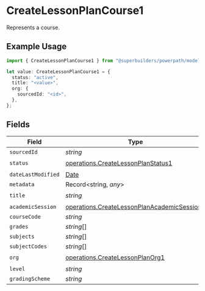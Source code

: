 # CreateLessonPlanCourse1

Represents a course.

## Example Usage

```typescript
import { CreateLessonPlanCourse1 } from "@superbuilders/powerpath/models/operations";

let value: CreateLessonPlanCourse1 = {
  status: "active",
  title: "<value>",
  org: {
    sourcedId: "<id>",
  },
};
```

## Fields

| Field                                                                                                      | Type                                                                                                       | Required                                                                                                   | Description                                                                                                |
| ---------------------------------------------------------------------------------------------------------- | ---------------------------------------------------------------------------------------------------------- | ---------------------------------------------------------------------------------------------------------- | ---------------------------------------------------------------------------------------------------------- |
| `sourcedId`                                                                                                | *string*                                                                                                   | :heavy_minus_sign:                                                                                         | N/A                                                                                                        |
| `status`                                                                                                   | [operations.CreateLessonPlanStatus1](../../models/operations/createlessonplanstatus1.md)                   | :heavy_check_mark:                                                                                         | N/A                                                                                                        |
| `dateLastModified`                                                                                         | [Date](https://developer.mozilla.org/en-US/docs/Web/JavaScript/Reference/Global_Objects/Date)              | :heavy_minus_sign:                                                                                         | N/A                                                                                                        |
| `metadata`                                                                                                 | Record<string, *any*>                                                                                      | :heavy_minus_sign:                                                                                         | N/A                                                                                                        |
| `title`                                                                                                    | *string*                                                                                                   | :heavy_check_mark:                                                                                         | N/A                                                                                                        |
| `academicSession`                                                                                          | [operations.CreateLessonPlanAcademicSession1](../../models/operations/createlessonplanacademicsession1.md) | :heavy_minus_sign:                                                                                         | N/A                                                                                                        |
| `courseCode`                                                                                               | *string*                                                                                                   | :heavy_minus_sign:                                                                                         | N/A                                                                                                        |
| `grades`                                                                                                   | *string*[]                                                                                                 | :heavy_minus_sign:                                                                                         | N/A                                                                                                        |
| `subjects`                                                                                                 | *string*[]                                                                                                 | :heavy_minus_sign:                                                                                         | N/A                                                                                                        |
| `subjectCodes`                                                                                             | *string*[]                                                                                                 | :heavy_minus_sign:                                                                                         | N/A                                                                                                        |
| `org`                                                                                                      | [operations.CreateLessonPlanOrg1](../../models/operations/createlessonplanorg1.md)                         | :heavy_check_mark:                                                                                         | N/A                                                                                                        |
| `level`                                                                                                    | *string*                                                                                                   | :heavy_minus_sign:                                                                                         | N/A                                                                                                        |
| `gradingScheme`                                                                                            | *string*                                                                                                   | :heavy_minus_sign:                                                                                         | N/A                                                                                                        |